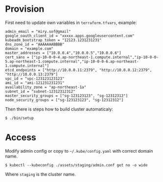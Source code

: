 # Provision

First need to update own variables in `terraform.tfvars`, example:

```
admin_email = "miry.sof@gmail"
google_oauth_client_id = "xxxxx.apps.googleusercontent.com"
kubeadm_bootstrap_token = "12123.1231231231"
dns_zone_id = "AAAAAAABBBB"
domain = "example.com"
master_addresses = ["10.0.0.4","10.0.0.5","10.0.0.6"]
cert_sans = ["ip-10-0-0-4.ap-northeast-1.compute.internal","ip-10-0-0-5.ap-northeast-1.compute.internal","ip-10-0-0-6.ap-northeast-1.compute.internal"]
etcd_endpoints = ["http://10.0.0.11:2379", "http://10.0.0.12:2379", "http://10.0.0.13:2379"]
vpc_id = "vpc-123123123123"
ami_id = "ami-121231231231"
availability_zone = "ap-northeast-1a"
subnet_id = "subnet-12312312312"
master_security_groups = ["sg-123123123", "sg-12312312"]
node_security_groups = ["sg-123123123", "sg-12312312"]
```

Then there is steps how to build cluster automaticaly:

```shell
$ ./bin/setup
```

# Access

Modify admin config or copy to `~/.kube/config.yaml` with correct domain name.


```shell
$ kubectl --kubeconfig ./assets/staging/admin.conf get no -o wide
```

Where `staging` is the cluster name.
